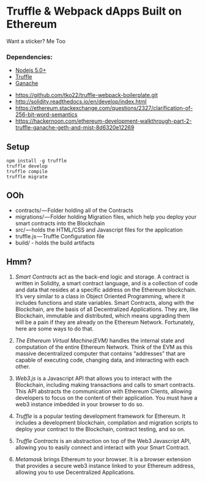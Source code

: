 # Truffle & Webpack dApps Built on Ethereum
Want a sticker? Me Too

### Dependencies:
- [Nodejs 5.0+](https://nodejs.org/en/)
- [Truffle](https://github.com/trufflesuite/truffle)
- [Ganache](http://truffleframework.com/ganache/)

+ https://github.com/tko22/truffle-webpack-boilerplate.git
+ http://solidity.readthedocs.io/en/develop/index.html
+ https://ethereum.stackexchange.com/questions/2327/clarification-of-256-bit-word-semantics
+ https://hackernoon.com/ethereum-development-walkthrough-part-2-truffle-ganache-geth-and-mist-8d6320e12269


## Setup
```
npm install -g truffle
truffle develop
truffle compile
truffle migrate
```

## OOh
- contracts/ — Folder holding all of the Contracts
- migrations/ — Folder holding Migration files, which help you deploy your smart contracts into the Blockchain
- src/ — holds the HTML/CSS and Javascript files for the application
- truffle.js — Truffle Configuration file
- build/ - holds the build artifacts

## Hmm?

1. *Smart Contracts* act as the back-end logic and storage. A contract is written in Solidity, a smart contract language, and is a collection of code and data that resides at a specific address on the Ethereum blockchain. It’s very similar to a class in Object Oriented Programming, where it includes functions and state variables. Smart Contracts, along with the Blockchain, are the basis of all Decentralized Applications. They are, like Blockchain, immutable and distributed, which means upgrading them will be a pain if they are already on the Ethereum Network. Fortunately, here are some ways to do that.
1. *The Ethereum Virtual Machine(EVM)* handles the internal state and computation of the entire Ethereum Network. Think of the EVM as this massive decentralized computer that contains “addresses” that are capable of executing code, changing data, and interacting with each other.
1. *Web3.js* is a Javascript API that allows you to interact with the Blockchain, including making transactions and calls to smart contracts. This API abstracts the communication with Ethereum Clients, allowing developers to focus on the content of their application. You must have a web3 instance imbedded in your browser to do so.

1. *Truffle* is a popular testing development framework for Ethereum. It includes a development blockchain, compilation and migration scripts to deploy your contract to the Blockchain, contract testing, and so on. 
1. *Truffle Contracts* is an abstraction on top of the Web3 Javascript API, allowing you to easily connect and interact with your Smart Contract.
1. *Metamask* brings Ethereum to your browser. It is a browser extension that provides a secure web3 instance linked to your Ethereum address, allowing you to use Decentralized Applications. 

